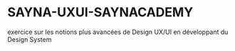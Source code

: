 # SAYNA-UXUI-SAYNACADEMY
exercice sur les notions plus avancées de Design UX/UI en développant du Design System
